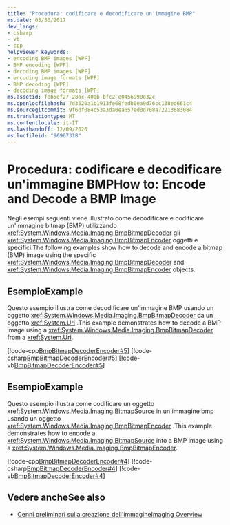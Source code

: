 ```yaml
---
title: "Procedura: codificare e decodificare un'immagine BMP"
ms.date: 03/30/2017
dev_langs:
- csharp
- vb
- cpp
helpviewer_keywords:
- encoding BMP images [WPF]
- BMP encoding [WPF]
- decoding BMP images [WPF]
- encoding image formats [WPF]
- BMP decoding [WPF]
- decoding image formats [WPF]
ms.assetid: feb5ef27-28ac-40ab-bfc2-e0456990d32c
ms.openlocfilehash: 7d3520a1b1913fe68fedb0ea9d76cc138ed661c4
ms.sourcegitcommit: 9f6df084c53a3da0ea657ed0d708a72213683084
ms.translationtype: MT
ms.contentlocale: it-IT
ms.lasthandoff: 12/09/2020
ms.locfileid: "96967318"
---
```

# <a name="how-to-encode-and-decode-a-bmp-image"></a><span data-ttu-id="8e2c4-102">Procedura: codificare e decodificare un'immagine BMP</span><span class="sxs-lookup"><span data-stu-id="8e2c4-102">How to: Encode and Decode a BMP Image</span></span>
<span data-ttu-id="8e2c4-103">Negli esempi seguenti viene illustrato come decodificare e codificare un'immagine bitmap (BMP) utilizzando <xref:System.Windows.Media.Imaging.BmpBitmapDecoder> gli <xref:System.Windows.Media.Imaging.BmpBitmapEncoder> oggetti e specifici.</span><span class="sxs-lookup"><span data-stu-id="8e2c4-103">The following examples show how to decode and encode a bitmap (BMP) image using the specific <xref:System.Windows.Media.Imaging.BmpBitmapDecoder> and <xref:System.Windows.Media.Imaging.BmpBitmapEncoder> objects.</span></span>  
  
## <a name="example"></a><span data-ttu-id="8e2c4-104">Esempio</span><span class="sxs-lookup"><span data-stu-id="8e2c4-104">Example</span></span>  
 <span data-ttu-id="8e2c4-105">Questo esempio illustra come decodificare un'immagine BMP usando un oggetto <xref:System.Windows.Media.Imaging.BmpBitmapDecoder> da un oggetto <xref:System.Uri> .</span><span class="sxs-lookup"><span data-stu-id="8e2c4-105">This example demonstrates how to decode a BMP image using a <xref:System.Windows.Media.Imaging.BmpBitmapDecoder> from a <xref:System.Uri>.</span></span>  
  
 [!code-cpp[BmpBitmapDecoderEncoder#5](~/samples/snippets/cpp/VS_Snippets_Wpf/BmpBitmapDecoderEncoder/CPP/anotherfile.cpp#5)]
 [!code-csharp[BmpBitmapDecoderEncoder#5](~/samples/snippets/csharp/VS_Snippets_Wpf/BmpBitmapDecoderEncoder/CSharp/BitmapFrame.cs#5)]
 [!code-vb[BmpBitmapDecoderEncoder#5](~/samples/snippets/visualbasic/VS_Snippets_Wpf/BmpBitmapDecoderEncoder/VB/BitmapFrame.vb#5)]  
  
## <a name="example"></a><span data-ttu-id="8e2c4-106">Esempio</span><span class="sxs-lookup"><span data-stu-id="8e2c4-106">Example</span></span>  
 <span data-ttu-id="8e2c4-107">Questo esempio illustra come codificare un oggetto <xref:System.Windows.Media.Imaging.BitmapSource> in un'immagine bmp usando un oggetto <xref:System.Windows.Media.Imaging.BmpBitmapEncoder> .</span><span class="sxs-lookup"><span data-stu-id="8e2c4-107">This example demonstrates how to encode a <xref:System.Windows.Media.Imaging.BitmapSource> into a BMP image using a <xref:System.Windows.Media.Imaging.BmpBitmapEncoder>.</span></span>  
  
 [!code-cpp[BmpBitmapDecoderEncoder#4](~/samples/snippets/cpp/VS_Snippets_Wpf/BmpBitmapDecoderEncoder/CPP/anotherfile.cpp#4)]
 [!code-csharp[BmpBitmapDecoderEncoder#4](~/samples/snippets/csharp/VS_Snippets_Wpf/BmpBitmapDecoderEncoder/CSharp/BitmapFrame.cs#4)]
 [!code-vb[BmpBitmapDecoderEncoder#4](~/samples/snippets/visualbasic/VS_Snippets_Wpf/BmpBitmapDecoderEncoder/VB/BitmapFrame.vb#4)]  
  
## <a name="see-also"></a><span data-ttu-id="8e2c4-108">Vedere anche</span><span class="sxs-lookup"><span data-stu-id="8e2c4-108">See also</span></span>

- [<span data-ttu-id="8e2c4-109">Cenni preliminari sulla creazione dell'immagine</span><span class="sxs-lookup"><span data-stu-id="8e2c4-109">Imaging Overview</span></span>](imaging-overview.md)
